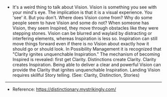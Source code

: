 - It's a weird 
  thing to talk about Vision. Vision is something you see with your mind's
   eye. The implication is that it is a visual experience. You 'see' it. 
  But you don't. Where does Vision come from? Why do some people seem to 
  have Vision and some do not? When someone has Vision, they seem 
  Inspired, they move through obstacles like they were stepping stones. 
  Vision can be blurred and waylaid by distracting or interfering 
  elements, whereas Inspiration is less so. Inspiration can still move 
  things forward even if there is no Vision about exactly how it should go
   or should look. In Possibility Management it is recognized that 
  "Clarity ignites unquenchable Inspiration." The mechanism of becoming 
  Inspired is revealed: first get Clarity. Distinctions create Clarity. 
  Clarity creates Inspiration. Being able to deliver a clear and powerful 
  Vision can provide the Clarity that ignites unquenchable Inspiration. 
  Landing Vision requires skillful Story telling. (See: Clarity, 
  Distinction, Stories)
- ---
- Reference: https://distinctionary.mystrikingly.com/